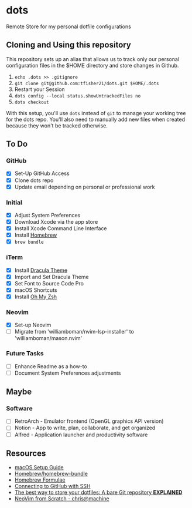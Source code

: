 # dots
Remote Store for my personal dotfile configurations

## Cloning and Using this repository
This repository sets up an alias that allows us to track only our personal configuration files in the $HOME directory and store changes in Github.
1. `echo .dots >> .gitignore`
2. `git clone git@github.com:tfisher21/dots.git $HOME/.dots`
3. Restart your Session
4. `dots config --local status.showUntrackedFiles no`
5. `dots checkout`

With this setup, you'll use `dots` instead of `git` to manage your working tree for the dots repo. You'll also need to manually add new files when
created because they won't be tracked otherwise.

## To Do
### GitHub
- [x] Set-Up GitHub Access
- [x] Clone dots repo
- [x] Update email depending on personal or professional work

### Initial
- [x] Adjust System Preferences
- [x] Download Xcode via the app store
- [x] Install Xcode Command Line Interface
- [x] Install [Homebrew](https://brew.sh/)
- [x] `brew bundle`

### iTerm
- [x] Install [Dracula Theme](https://draculatheme.com/iterm)
- [x] Import and Set Dracula Theme
- [x] Set Font to Source Code Pro
- [x] macOS Shortcuts
- [x] Install [Oh My Zsh](https://ohmyz.sh/)

### Neovim
- [x] Set-up Neovim
- [ ] Migrate from 'williamboman/nvim-lsp-installer' to 'williamboman/mason.nvim'

### Future Tasks
- [ ] Enhance Readme as a how-to
- [ ] Document System Preferences adjustments

## Maybe
### Software
- [ ] RetroArch - Emulator frontend (OpenGL graphics API version)
- [ ] Notion - App to write, plan, collaborate, and get organized
- [ ] Alfred - Application launcher and productivity software

## Resources
* [macOS Setup Guide](https://sourabhbajaj.com/mac-setup/)
* [Homebrew/homebrew-bundle](https://github.com/Homebrew/homebrew-bundle)
* [Homebrew Formulae](https://formulae.brew.sh/)
* [Connecting to GitHub with SSH](https://docs.github.com/en/authentication/connecting-to-github-with-ssh)
* [The best way to store your dotfiles: A bare Git repository **EXPLAINED**](https://www.ackama.com/what-we-think/the-best-way-to-store-your-dotfiles-a-bare-git-repository-explained/)
* [NeoVim from Scratch - chris@machine](https://www.youtube.com/playlist?list=PLhoH5vyxr6Qq41NFL4GvhFp-WLd5xzIzZ)
